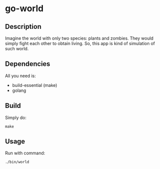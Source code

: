 # go-world
## Description
Imagine the world with only two species: plants and zombies. They would simply fight each other to obtain living. So, this app is kind of simulation of such world.

## Dependencies
All you need is:
- build-essential (make)
- golang

## Build
Simply do:
```
make
```

## Usage
Run with command:
```
./bin/world
```
